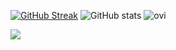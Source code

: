 [![GitHub Streak](https://streak-stats.demolab.com/?user=ethanknights&theme=dark&hide_border=true)](https://git.io/streak-stats)
![GitHub stats](https://github-readme-stats.vercel.app/api?username=ethanknights&show_icons=true&theme=transparent&hide_border=true)
<img src="https://github-readme-stats.vercel.app/api/top-langs?username=ethanknights&&hide_progress=true&custom_title=Top%20Languages&hide=css,html,javascript,m&langs_count=6&show_icons=true&locale=en&layout=compact&theme=chartreuse-dark&hide_border=true" alt="ovi" />

<img src="https://hits.seeyoufarm.com/api/count/incr/badge.svg?url=https%3A%2F%2Fgithub.com%2Fethanknights1212%2Fhit-counter" />
